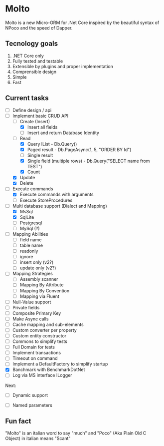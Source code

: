 Molto
=====

Molto is a new Micro-ORM for .Net Core inspired by the beautiful syntax of NPoco and the speed of Dapper.

Tecnology goals
---------------

1. .NET Core only
1. Fully tested and testable
1. Extensible by plugins and proper implementation
1. Comprensible design
1. Simple 
1. Fast

Current tasks
--------------

- [ ] Define design / api
- [ ] Implement basic CRUD API
	- [ ] Create (Insert)
	    - [x] Insert all fields
		- [ ] Insert and return Database Identity
	- [ ] Read 
		- [x] Query IList<T> - Db.Query<Test>()
		- [x] Paged result - Db.PageAsync<Test>(1, 5, "ORDER BY Id")
		- [ ] Single result
		- [x] Single field (multiple rows) - Db.Query<string>("SELECT name from TEST")
		- [x] Count
	- [x] Update
	- [x] Delete
- [ ] Execute commands
	- [x] Execute commands with arguments
	- [ ] Execute StoreProcedures
- [ ] Multi database support  (Dialect and Mapping)
	- [x] MsSql
	- [x] SqlLite
	- [ ] Postgresql
	- [ ] MySql (?)
- [ ] Mapping Abilities
	- [ ] field name
	- [ ] table name
	- [ ] readonly 
	- [ ] ignore
	- [ ] insert only (v2?)
	- [ ] update only (v2?)
- [ ] Mapping Strategies
	- [ ] Assembly scanner
	- [ ] Mapping By Attribute
	- [ ] Mapping By Convention
	- [ ] Mapping via Fluent
- [ ] Null-Value support
- [ ] Private fields
- [ ] Composite Primary Key
- [ ] Make Async calls
- [ ] Cache mapping and sub-elements
- [ ] Custom converter per property
- [ ] Custom entity constructor
- [ ] Commons to simplify tests
- [ ] Full Domain for tests
- [ ] Implement transactions
- [ ] Timeout on command
- [ ] Implement a DefaultFactory to simplify startup
- [x] Banchmark with BenchmarkDotNet
- [ ] Log via MS interface ILogger

Next:
- [ ] Dynamic support
- [ ] Named parameters


Fun fact
--------

"Molto" is an italian word to say "much" and "Poco" (Aka Plain Old C Object) in italian means "Scant"



